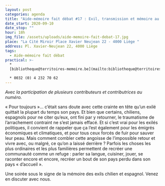 ```yaml
---
layout: post
categories: agenda
title: "Aide-mémoire fait débat #17 : Exil, transmission et mémoire au quotidien"
date_start: 2020-09-10
date_stop: ""
hour: 18h
img_file: /assets/uploads/aide-memoire-fait-debat-17.jpg
place: "La Cité Miroir Place Xavier Neujean 22 - 4000 Liège "
address: Pl. Xavier-Neujean 22, 4000 Liège
tags:
  - Aide-mémoire fait débat
practical: >-
  *
  [bibliotheque@territoires-memoire.be](mailto:bibliotheque@territoires-memoire.be)

  * 0032 (0) 4 232 70 62
---
```

*Avec la participation de plusieurs contributeurs et contributrices au numéro.*

« Pour toujours »… c’était sans doute avec cette crainte en tête qu’un exilé quittait la plupart du temps son pays. Et bien que certains, chiliens, espagnols pour ne citer qu’eux, ont fini par y retourner, le traumatisme de l’arrachement contraint ne s’est jamais effacé. Et si c’est vrai pour les exilés politiques, il convient de rappeler que ça l’est également pour les émigrés économiques et climatiques, et pour tous ceux forcés de fuir pour sauver leur peau. Mais comment combler cette angoisse de l’impossible retour et vivre avec, ou malgré, ce qu’on a laissé derrière ? Parfois les choses les plus ordinaires et les plus familières permettent de recréer une communauté comme un refuge : parler sa langue, cuisiner, jouer, se raconter encore et encore, recréer un bout de son pays perdu dans son pays « d’accueil ».

Une soirée sous le signe de la mémoire des exils chilien et espagnol. Venez en discuter avec nous.